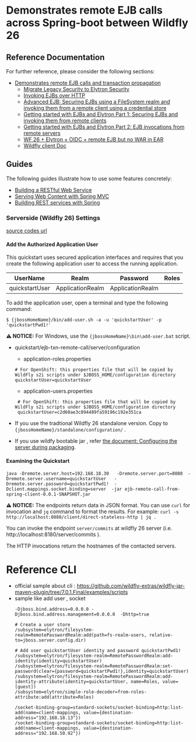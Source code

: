 # Demonstrates remote EJB calls across Spring-boot between Wildfly 26 

## Reference Documentation
For further reference, please consider the following sections:

* [Demonstrates remote EJB calls and transaction propagation](https://github.com/wildfly/quickstart/tree/26.1.1.Final/ejb-txn-remote-call)  
     * [Migrate Legacy Security to Elytron Security](https://docs.wildfly.org/26/WildFly_Elytron_Security.html#Migrate_Legacy_Security_to_Elytron_Security)
     * [Invoking EJBs over HTTP](https://wildfly-security.github.io/wildfly-elytron/blog/ejb-over-http/)
     * [Advanced EJB: Securing EJBs using a FileSystem realm and invoking them from a remote client using a credential store](https://wildfly-security.github.io/wildfly-elytron/blog/advanced-ejb-security/)
     * [Getting started with EJBs and Elytron Part 1: Securing EJBs and invoking them from remote clients](https://developer.jboss.org/people/fjuma/blog/2017/09/08/getting-started-with-ejbs-and-elytron-part-1)
     * [Getting started with EJBs and Elytron Part 2: EJB invocations from remote servers](https://developer.jboss.org/people/fjuma/blog/2017/09/08/getting-started-with-ejbs-and-elytron-part-2)
     * [WF 26 + Elytron + OIDC + remote EJB but no WAR in EAR](https://groups.google.com/g/wildfly/c/7z_Xv2mbgRo)
     * [Wildfly client Doc](https://docs.wildfly.org/26/Client_Guide.html)

## Guides
The following guides illustrate how to use some features concretely:

* [Building a RESTful Web Service](https://spring.io/guides/gs/rest-service/)
* [Serving Web Content with Spring MVC](https://spring.io/guides/gs/serving-web-content/)
* [Building REST services with Spring](https://spring.io/guides/tutorials/rest/)

### Serverside (Wildfly 26) Settings
[source codes url](https://github.com/wildfly/quickstart/tree/26.1.1.Final/ejb-txn-remote-call/server)
#### Add the Authorized Application User
This quickstart uses secured application interfaces and requires that you create the following application user to access the running application.

| UserName        | Realm            | Password          | Roles  |
|-----------------|------------------|-------------------|--------|
| quickstartUser  | ApplicationRealm | ApplicationRealm  |        |

To add the application user, open a terminal and type the following command:

```shell
$ {jbossHomeName}/bin/add-user.sh -a -u 'quickstartUser' -p 'quickstartPwd1!' 
```

**⚠ NOTICE:** For Windows, use the ``{jbossHomeName}\bin\add-user.bat`` script.

* quickstart/ejb-txn-remote-call/server/configuration
   * application-roles.properties 
    
	```properties
	# For OpenShift: this properties file that will be copied by WildFly s2i scripts under $JBOSS_HOME/configuration directory
    quickstartUser=quickstartUser
	```
	
    * application-users.properties
   
  	```properties
	 # For OpenShift: this properties file that will be copied by WildFly s2i scripts under $JBOSS_HOME/configuration directory
     quickstartUser=c2d60ae3c894489fa59196c192e351ca
	```
 * If you use the tradtional Wildfly 26 standalone version.  Copy to ``{jbossHomeName}/standalone/configuration/`` .
 * If you use wildfy bootable jar , refer [the document: Configuring the server during packaging](https://docs.wildfly.org/bootablejar/#wildfly_jar_configuring_build).

#### Examining the Quickstart
  ```
  java -Dremote.server.host=192.168.18.30   -Dremote.server.port=8080  -Dremote.server.username=quickstartUser   -Dremote.server.password=quickstartPwd1!  -Dclient.mappings.socket.binding=server  -jar ejb-remote-call-from-spring-client-0.0.1-SNAPSHOT.jar
  ```
  
**⚠ NOTICE:** The endpoints return data in JSON format. You can use ``curl`` for invocation and ``jq`` command to format the results. For example: ``curl -s http://localhost:8080/client/direct-stateless-http | jq . ``

You can invoke the endpoint ``server/commits`` at  wildfly 26 server (i.e. http://localhost:8180/server/commits ). 

The HTTP invocations return the hostnames of the contacted servers.

# Reference CLI
* official sample about cli : https://github.com/wildfly-extras/wildfly-jar-maven-plugin/tree/7.0.1.Final/examples/scripts
* sample like add user , socket 
  ```
  -Djboss.bind.address=0.0.0.0 -Djboss.bind.address.management=0.0.0.0  -Dhttp=true
  
  # Create a user store
  /subsystem=elytron/filesystem-realm=RemotePasswordRealm:add(path=fs-realm-users, relative-to=jboss.server.config.dir)

  # Add user quickstartUser identity and password quickstartPwd1!
  /subsystem=elytron/filesystem-realm=RemotePasswordRealm:add-identity(identity=quickstartUser)
  /subsystem=elytron/filesystem-realm=RemotePasswordRealm:set-password(clear={password=quickstartPwd1!},identity=quickstartUser)
  /subsystem=elytron/filesystem-realm=RemotePasswordRealm:add-identity-attribute(identity=quickstartUser, name=Roles, value=[guest])
  /subsystem=elytron/simple-role-decoder=from-roles-attribute:add(attribute=Roles)

  /socket-binding-group=standard-sockets/socket-binding=http:list-add(name=client-mappings, value={destination-address="192.168.18.13"})
  /socket-binding-group=standard-sockets/socket-binding=http:list-add(name=client-mappings, value={destination-address="192.168.50.92"})
  ```
